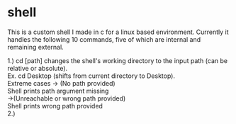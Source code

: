 # shell
This is a custom shell I made in c for a linux based environment. Currently it handles the following 10 commands, five of which are internal and remaining external.

1.) cd [path]
  changes the shell's working directory to the input path (can be relative or absolute).<br/>
  Ex. cd Desktop (shifts from current directory to Desktop).<br/>
  Extreme cases -> (No path provided)<br/>
    Shell prints path argument missing
    <br/>
                ->(Unreachable or wrong path provided)<br/>
    Shell prints wrong path provided<br/>
2.)
